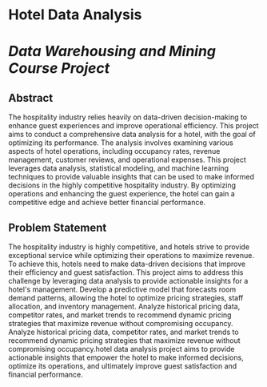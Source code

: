 # __Hotel Data Analysis__
# _Data Warehousing and Mining Course Project_
## Abstract 
The hospitality industry relies heavily on data-driven decision-making to enhance guest experiences and improve operational efficiency. This project aims to conduct a comprehensive data analysis for a hotel, with the goal of optimizing its performance. The analysis involves examining various aspects of hotel operations, including occupancy rates, revenue management, customer reviews, and operational expenses. This project leverages data analysis, statistical modeling, and machine learning techniques to provide valuable insights that can be used to make informed decisions in the highly competitive hospitality industry. By optimizing operations and enhancing the guest experience, the hotel can gain a competitive edge and achieve better financial performance.
## Problem Statement 
The hospitality industry is highly competitive, and hotels strive to provide exceptional service while optimizing their operations to maximize revenue. To achieve this, hotels need to make data-driven decisions that improve their efficiency and guest satisfaction. This project aims to address this challenge by leveraging data analysis to provide actionable insights for a hotel's management. Develop a predictive model that forecasts room demand patterns, allowing the hotel to optimize pricing strategies, staff allocation, and inventory management. Analyze historical pricing data, competitor rates, and market trends to recommend dynamic pricing strategies that maximize revenue without compromising occupancy. Analyze historical pricing data, competitor rates, and market trends to recommend dynamic pricing strategies that maximize revenue without compromising occupancy.hotel data analysis project aims to provide actionable insights that empower the hotel to make informed decisions, optimize its operations, and ultimately improve guest satisfaction and financial performance.

